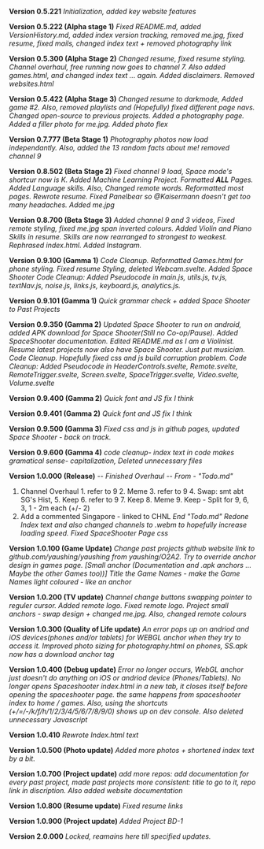 **Version 0.5.221**
*Initialization, added key website features*

**Version 0.5.222 (Alpha stage 1)**
*Fixed README.md, added VersionHistory.md, added index version tracking, removed me.jpg, fixed resume, fixed mails, changed index text + removed photography link*

**Version 0.5.300 (Alpha Stage 2)**
*Changed resume, fixed resume styling. Channel overhaul, free running now goes to channel 7. Also added games.html, and changed index text ... again. Added disclaimers. Removed websites.html*

**Version 0.5.422 (Alpha Stage 3)**
*Changed resume to darkmode, Added game #2. Also, removed playlists and (Hopefully) fixed different page navs. Changed open-source to previous projects. Added a photography page. Added a filler photo for me.jpg. Added photo flex*

**Version 0.7.777 (Beta Stage 1)**
*Photography photos now load independantly. Also, added the 13 random facts about me! removed channel 9*

**Version 0.8.502 (Beta Stage 2)**
*Fixed channel 9 load, Space mode's shortcur now is K. Added Machine Learning Project. Formatted **ALL** Pages. Added Language skills. Also, Changed remote words. Reformatted most pages. Rewrote resume. Fixed Panelbear so @Kaisermann doesn't get too many headaches. Added me.jpg*

**Version 0.8.700 (Beta Stage 3)**
*Added channel 9 and 3 videos, Fixed remote styling, fixed me.jpg span inverted colours. Added Violin and Piano Skills in resume. Skills are now rearranged to strongest to weakest. Rephrased index.html. Added Instagram.*

**Version 0.9.100 (Gamma 1)**
*Code Cleanup. Reformatted Games.html for phone styling. Fixed resume Styling, deleted Webcam.svelte. Added Space Shooter*
*Code Cleanup: Added Pseudocode in main.js, utils.js, tv.js, textNav.js, noise.js, links.js, keyboard.js, analytics.js.*

**Version 0.9.101 (Gamma 1)**
*Quick grammar check + added Space Shooter to Past Projects*

**Version 0.9.350 (Gamma 2)**
*Updated Space Shooter to run on android, added APK download for Space Shooter(Still no Co-op/Pause). Added SpaceShooter documentation. Edited README.md as I am a Violinist. Resume latest projects now also have Space Shooter. Just put musician. Code Cleanup. Hopefully fixed css and js build corruption problem.*
*Code Cleanup: Added Pseudocode in HeaderControls.svelte, Remote.svelte, RemoteTrigger.svelte, Screen.svelte, SpaceTrigger.svelte, Video.svelte, Volume.svelte*

**Version 0.9.400 (Gamma 2)**
*Quick font and JS fix I think*

**Version 0.9.401 (Gamma 2)**
*Quick font and JS fix I think*

**Version 0.9.500 (Gamma 3)**
*Fixed css and js in github pages, updated Space Shooter - back on track.*

**Version 0.9.600 (Gamma 4)**
*code cleanup- index text in code makes gramatical sense- capitalization, Deleted unnecessary files*

**Version 1.0.000 (Release)**
*-- Finished Overhaul --*
*From - "Todo.md"*
1. Channel Overhaul
        1. refer to 9
        2. Meme
        3. refer to 9
        4. Swap: smt abt SG's Hist, 
        5. Keep
        6. refer to 9
        7. Keep
        8. Meme
        9. Keep - Split for 9, 6, 3, 1 - 2m each (+/- 2)
2. Add a commented Singapore - linked to CHNL 
*End "Todo.md"*
*Redone Index text and also changed channels to .webm to hopefully increase loading speed.*
*Fixed SpaceShooter Page css*

**Version 1.0.100 (Game Update)**
*Change past projects github website link to github.com/yaushing/yaushing from yaushing/O2A2. Try to override anchor design in games page. [Small anchor (Documentation and .apk anchors ... Maybe the other Games too))] Title the Game Names - make the Game Names light coloured - like an anchor*

**Version 1.0.200 (TV update)**
*Channel change buttons swapping pointer to reguler cursor. Added remote logo. Fixed remote logo. Project small anchors - swap design + changed me.jpg. Also, changed remote colours*

**Version 1.0.300 (Quality of Life update)**
*An error pops up on andriod and iOS devices(phones and/or tablets) for WEBGL anchor when they try to access it. Improved photo sizing for photography.html on phones, SS.apk now has a download anchor tag*

**Version 1.0.400 (Debug update)**
*Error no longer occurs, WebGL anchor just doesn't do anything on iOS or andriod device (Phones/Tablets). No longer opens Spaceshooter index.html in a new tab, it closes itself before opening the spaceshooter page. the same happens from spaceshooter index to home / games. Also, using the shortcuts (+/=/-/k/f/h/1/2/3/4/5/6/7/8/9/0) shows up on dev console. Also deleted unnecessary Javascript*

**Version 1.0.410**
*Rewrote Index.html text*

**Version 1.0.500 (Photo update)**
*Added more photos + shortened index text by a bit.*

**Version 1.0.700 (Project update)**
*add more repos: add documentation for every past project, made past projects more consistent: title to go to it, repo link in discription. Also added website documentation*

**Version 1.0.800 (Resume update)**
*Fixed resume links*

**Version 1.0.900 (Project update)**
*Added Project BD-1*

**Version 2.0.000**
*Locked, reamains here till specified updates.*